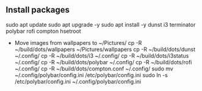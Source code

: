 ## Install packages
sudo apt update
sudo apt upgrade -y
sudo apt install -y dunst i3 terminator polybar rofi compton hsetroot

- Move images from wallpapers to ~/Pictures/
cp -R ~/build/dots/wallpapers ~/Pictures/wallpapers
cp -R ~/build/dots/dunst ~/.config/
cp -R ~/build/dots/i3 ~/.config/
cp -R ~/build/dots/i3status ~/.config/
cp -R ~/build/dots/polybar ~/.config/
cp -R ~/build/dots/rofi ~/.config/
cp -R ~/build/dots/compton.conf ~/.config/
sudo mv ~/.config/polybar/config.ini /etc/polybar/config.ini
sudo ln -s /etc/polybar/config.ini ~/.config/polybar/config.ini